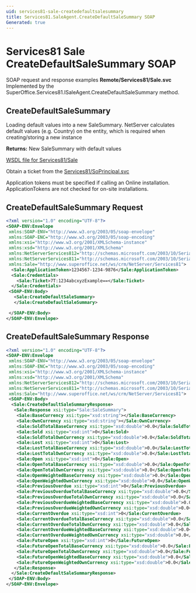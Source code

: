 ```yaml
---
uid: services81-sale-createdefaultsalesummary
title: Services81.SaleAgent.CreateDefaultSaleSummary SOAP
Generated: true
---
```


# Services81 Sale CreateDefaultSaleSummary SOAP

SOAP request and response examples **Remote/Services81/Sale.svc**
Implemented by the <see cref="M:SuperOffice.Services81.ISaleAgent.CreateDefaultSaleSummary">SuperOffice.Services81.ISaleAgent.CreateDefaultSaleSummary</see> method.

## CreateDefaultSaleSummary

Loading default values into a new SaleSummary.
NetServer calculates default values (e.g. Country) on the entity, which is required when creating/storing a new instance


**Returns:** New SaleSummary with default values


[WSDL file for Services81/Sale](../Services81-Sale.md)

Obtain a ticket from the [Services81/SoPrincipal.svc](../SoPrincipal/index.md)

Application tokens must be specified if calling an Online installation. ApplicationTokens are not checked for on-site installations.

## CreateDefaultSaleSummary Request

```xml
<?xml version="1.0" encoding="UTF-8"?>
<SOAP-ENV:Envelope
 xmlns:SOAP-ENV="http://www.w3.org/2003/05/soap-envelope"
 xmlns:SOAP-ENC="http://www.w3.org/2003/05/soap-encoding"
 xmlns:xsi="http://www.w3.org/2001/XMLSchema-instance"
 xmlns:xsd="http://www.w3.org/2001/XMLSchema"
 xmlns:NetServerServices812="http://schemas.microsoft.com/2003/10/Serialization/Arrays"
 xmlns:NetServerServices811="http://schemas.microsoft.com/2003/10/Serialization/"
 xmlns:Sale="http://www.superoffice.net/ws/crm/NetServer/Services81">
  <Sale:ApplicationToken>1234567-1234-9876</Sale:ApplicationToken>
  <Sale:Credentials>
    <Sale:Ticket>7T:1234abcxyzExample==</Sale:Ticket>
  </Sale:Credentials>
 <SOAP-ENV:Body>
   <Sale:CreateDefaultSaleSummary>
   </Sale:CreateDefaultSaleSummary>

 </SOAP-ENV:Body>
</SOAP-ENV:Envelope>

```


## CreateDefaultSaleSummary Response

```xml
<?xml version="1.0" encoding="UTF-8"?>
<SOAP-ENV:Envelope
 xmlns:SOAP-ENV="http://www.w3.org/2003/05/soap-envelope"
 xmlns:SOAP-ENC="http://www.w3.org/2003/05/soap-encoding"
 xmlns:xsi="http://www.w3.org/2001/XMLSchema-instance"
 xmlns:xsd="http://www.w3.org/2001/XMLSchema"
 xmlns:NetServerServices812="http://schemas.microsoft.com/2003/10/Serialization/Arrays"
 xmlns:NetServerServices811="http://schemas.microsoft.com/2003/10/Serialization/"
 xmlns:Sale="http://www.superoffice.net/ws/crm/NetServer/Services81">
 <SOAP-ENV:Body>
  <Sale:CreateDefaultSaleSummaryResponse>
   <Sale:Response xsi:type="Sale:SaleSummary">
    <Sale:BaseCurrency xsi:type="xsd:string"></Sale:BaseCurrency>
    <Sale:OwnCurrency xsi:type="xsd:string"></Sale:OwnCurrency>
    <Sale:SoldTotalBaseCurrency xsi:type="xsd:double">0.0</Sale:SoldTotalBaseCurrency>
    <Sale:Sold xsi:type="xsd:int">0</Sale:Sold>
    <Sale:SoldTotalOwnCurrency xsi:type="xsd:double">0.0</Sale:SoldTotalOwnCurrency>
    <Sale:Lost xsi:type="xsd:int">0</Sale:Lost>
    <Sale:LostTotalBaseCurrency xsi:type="xsd:double">0.0</Sale:LostTotalBaseCurrency>
    <Sale:LostTotalOwnCurrency xsi:type="xsd:double">0.0</Sale:LostTotalOwnCurrency>
    <Sale:Open xsi:type="xsd:int">0</Sale:Open>
    <Sale:OpenTotalBaseCurrency xsi:type="xsd:double">0.0</Sale:OpenTotalBaseCurrency>
    <Sale:OpenTotalOwnCurrency xsi:type="xsd:double">0.0</Sale:OpenTotalOwnCurrency>
    <Sale:OpenWeightedBaseCurrency xsi:type="xsd:double">0.0</Sale:OpenWeightedBaseCurrency>
    <Sale:OpenWeightedOwnCurrency xsi:type="xsd:double">0.0</Sale:OpenWeightedOwnCurrency>
    <Sale:PreviousOverdue xsi:type="xsd:int">0</Sale:PreviousOverdue>
    <Sale:PreviousOverdueTotalBaseCurrency xsi:type="xsd:double">0.0</Sale:PreviousOverdueTotalBaseCurrency>
    <Sale:PreviousOverdueTotalOwnCurrency xsi:type="xsd:double">0.0</Sale:PreviousOverdueTotalOwnCurrency>
    <Sale:PreviousOverdueWeightedBaseCurrency xsi:type="xsd:double">0.0</Sale:PreviousOverdueWeightedBaseCurrency>
    <Sale:PreviousOverdueWeightedOwnCurrency xsi:type="xsd:double">0.0</Sale:PreviousOverdueWeightedOwnCurrency>
    <Sale:CurrentOverdue xsi:type="xsd:int">0</Sale:CurrentOverdue>
    <Sale:CurrentOverdueTotalBaseCurrency xsi:type="xsd:double">0.0</Sale:CurrentOverdueTotalBaseCurrency>
    <Sale:CurrentOverdueTotalOwnCurrency xsi:type="xsd:double">0.0</Sale:CurrentOverdueTotalOwnCurrency>
    <Sale:CurrentOverdueWeightedBaseCurrency xsi:type="xsd:double">0.0</Sale:CurrentOverdueWeightedBaseCurrency>
    <Sale:CurrentOverdueWeightedOwnCurrency xsi:type="xsd:double">0.0</Sale:CurrentOverdueWeightedOwnCurrency>
    <Sale:FutureOpen xsi:type="xsd:int">0</Sale:FutureOpen>
    <Sale:FutureOpenTotalBaseCurrency xsi:type="xsd:double">0.0</Sale:FutureOpenTotalBaseCurrency>
    <Sale:FutureOpenTotalOwnCurrency xsi:type="xsd:double">0.0</Sale:FutureOpenTotalOwnCurrency>
    <Sale:FutureOpenWeightedBaseCurrency xsi:type="xsd:double">0.0</Sale:FutureOpenWeightedBaseCurrency>
    <Sale:FutureOpenWeightedOwnCurrency xsi:type="xsd:double">0.0</Sale:FutureOpenWeightedOwnCurrency>
   </Sale:Response>
  </Sale:CreateDefaultSaleSummaryResponse>
 </SOAP-ENV:Body>
</SOAP-ENV:Envelope>

```

